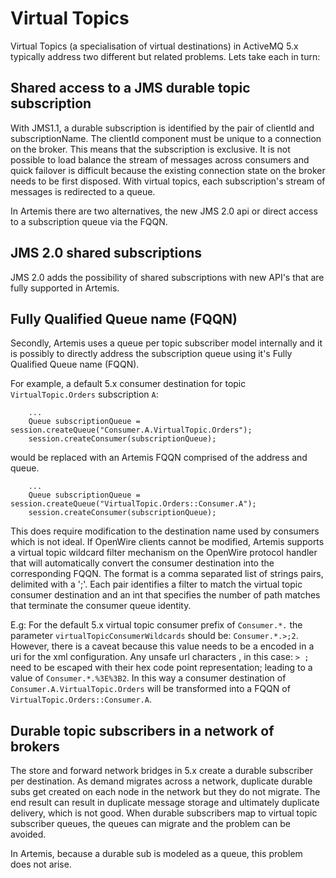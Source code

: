 Virtual Topics
==============

Virtual Topics (a specialisation of virtual destinations) in ActiveMQ 5.x typically address two different but related
problems. Lets take each in turn:
 
Shared access to a JMS durable topic subscription
-------------------------------------------------
With JMS1.1, a durable subscription is identified by the pair of clientId and subscriptionName. The clientId
component must be unique to a connection on the broker. This means that the subscription is exclusive. It is
not possible to load balance the stream of messages across consumers and quick failover is difficult because the
existing connection state on the broker needs to be first disposed.
With virtual topics, each subscription's stream of messages is redirected to a queue.

In Artemis there are two alternatives, the new JMS 2.0 api or direct access to a subscription queue via the FQQN.
 
JMS 2.0 shared subscriptions
----------------------------
JMS 2.0 adds the possibility of shared subscriptions with new API's that are fully supported in Artemis.

Fully Qualified Queue name (FQQN)
---------------------------------
Secondly, Artemis uses a queue per topic subscriber model internally and it is possibly to directly address the
subscription queue using it's Fully Qualified Queue name (FQQN).

For example, a default 5.x consumer destination for topic `VirtualTopic.Orders` subscription `A`:
```
    ...
    Queue subscriptionQueue = session.createQueue("Consumer.A.VirtualTopic.Orders");
    session.createConsumer(subscriptionQueue);

``` 
would be replaced with an Artemis FQQN comprised of the address and queue.
```
    ...
    Queue subscriptionQueue = session.createQueue("VirtualTopic.Orders::Consumer.A");
    session.createConsumer(subscriptionQueue);
```

This does require modification to the destination name used by consumers which is not ideal.
If OpenWire clients cannot be modified, Artemis supports a virtual topic wildcard filter
mechanism on the OpenWire protocol handler that will automatically convert the consumer destination into the
corresponding FQQN.
The format is a comma separated list of strings pairs, delimited with a ';'. Each pair identifies a filter to match
the virtual topic consumer destination and an int that specifies the number of path matches that terminate the consumer
queue identity.

E.g: For the default 5.x virtual topic consumer prefix of ```Consumer.*.``` the parameter ```virtualTopicConsumerWildcards``` should be: ```Consumer.*.>;2```.
However, there is a caveat because this value needs to be a encoded in a uri for the xml configuration. Any unsafe url characters
, in this case: ```> ;``` need to be escaped with their hex code point representation; leading to a value of ```Consumer.*.%3E%3B2```. 
In this way a consumer destination of ```Consumer.A.VirtualTopic.Orders``` will be transformed into a FQQN of
```VirtualTopic.Orders::Consumer.A```. 


Durable topic subscribers in a network of brokers
-------------------------------------------------
The store and forward network bridges in 5.x create a durable subscriber per destination. As demand migrates across a
network, duplicate durable subs get created on each node in the network but they do not migrate. The end result can
result in duplicate message storage and ultimately duplicate delivery, which is not good.
When durable subscribers map to virtual topic subscriber queues, the queues can migrate and the problem can be avoided.

In Artemis, because a durable sub is modeled as a queue, this problem does not arise.